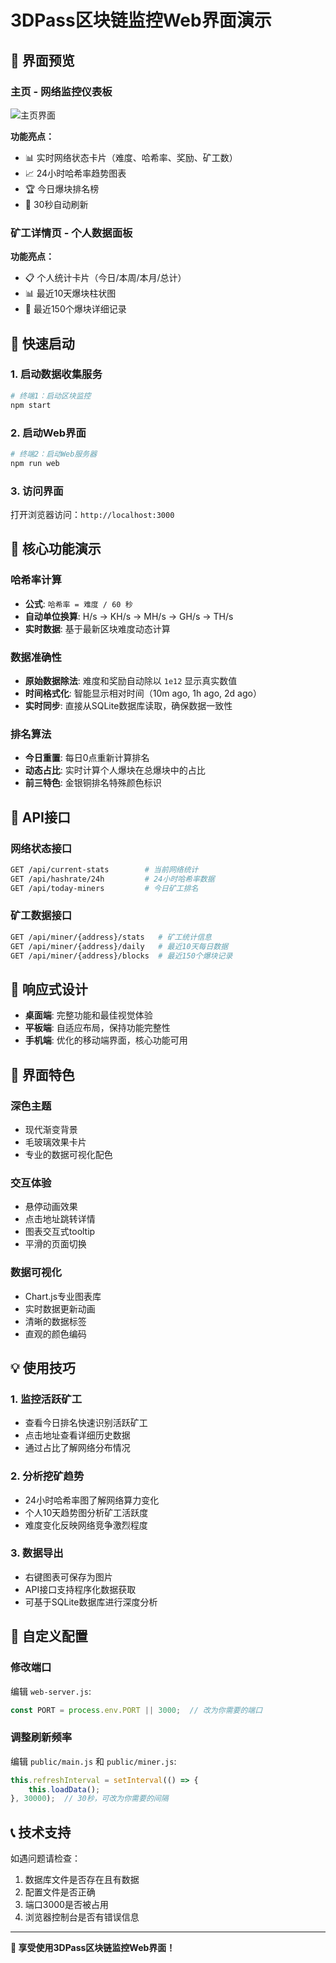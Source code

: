 # 3DPass区块链监控Web界面演示

## 🌟 界面预览

### 主页 - 网络监控仪表板
![主页界面](http://localhost:3000)

**功能亮点：**
- 📊 实时网络状态卡片（难度、哈希率、奖励、矿工数）
- 📈 24小时哈希率趋势图表
- 🏆 今日爆块排名榜
- 🔄 30秒自动刷新

### 矿工详情页 - 个人数据面板
**功能亮点：**
- 📋 个人统计卡片（今日/本周/本月/总计）
- 📊 最近10天爆块柱状图
- 📝 最近150个爆块详细记录

## 🚀 快速启动

### 1. 启动数据收集服务
```bash
# 终端1：启动区块监控
npm start
```

### 2. 启动Web界面
```bash
# 终端2：启动Web服务器
npm run web
```

### 3. 访问界面
打开浏览器访问：`http://localhost:3000`

## 🎯 核心功能演示

### 哈希率计算
- **公式**: `哈希率 = 难度 / 60 秒`
- **自动单位换算**: H/s → KH/s → MH/s → GH/s → TH/s
- **实时数据**: 基于最新区块难度动态计算

### 数据准确性
- **原始数据除法**: 难度和奖励自动除以 `1e12` 显示真实数值
- **时间格式化**: 智能显示相对时间（10m ago, 1h ago, 2d ago）
- **实时同步**: 直接从SQLite数据库读取，确保数据一致性

### 排名算法
- **今日重置**: 每日0点重新计算排名
- **动态占比**: 实时计算个人爆块在总爆块中的占比
- **前三特色**: 金银铜排名特殊颜色标识

## 🔗 API接口

### 网络状态接口
```bash
GET /api/current-stats        # 当前网络统计
GET /api/hashrate/24h         # 24小时哈希率数据
GET /api/today-miners         # 今日矿工排名
```

### 矿工数据接口
```bash
GET /api/miner/{address}/stats   # 矿工统计信息
GET /api/miner/{address}/daily   # 最近10天每日数据
GET /api/miner/{address}/blocks  # 最近150个爆块记录
```

## 📱 响应式设计

- **桌面端**: 完整功能和最佳视觉体验
- **平板端**: 自适应布局，保持功能完整性
- **手机端**: 优化的移动端界面，核心功能可用

## 🎨 界面特色

### 深色主题
- 现代渐变背景
- 毛玻璃效果卡片
- 专业的数据可视化配色

### 交互体验
- 悬停动画效果
- 点击地址跳转详情
- 图表交互式tooltip
- 平滑的页面切换

### 数据可视化
- Chart.js专业图表库
- 实时数据更新动画
- 清晰的数据标签
- 直观的颜色编码

## 💡 使用技巧

### 1. 监控活跃矿工
- 查看今日排名快速识别活跃矿工
- 点击地址查看详细历史数据
- 通过占比了解网络分布情况

### 2. 分析挖矿趋势
- 24小时哈希率图了解网络算力变化
- 个人10天趋势图分析矿工活跃度
- 难度变化反映网络竞争激烈程度

### 3. 数据导出
- 右键图表可保存为图片
- API接口支持程序化数据获取
- 可基于SQLite数据库进行深度分析

## 🔧 自定义配置

### 修改端口
编辑 `web-server.js`:
```javascript
const PORT = process.env.PORT || 3000;  // 改为你需要的端口
```

### 调整刷新频率
编辑 `public/main.js` 和 `public/miner.js`:
```javascript
this.refreshInterval = setInterval(() => {
    this.loadData();
}, 30000);  // 30秒，可改为你需要的间隔
```

## 📞 技术支持

如遇问题请检查：
1. 数据库文件是否存在且有数据
2. 配置文件是否正确
3. 端口3000是否被占用
4. 浏览器控制台是否有错误信息

---

**🎉 享受使用3DPass区块链监控Web界面！** 